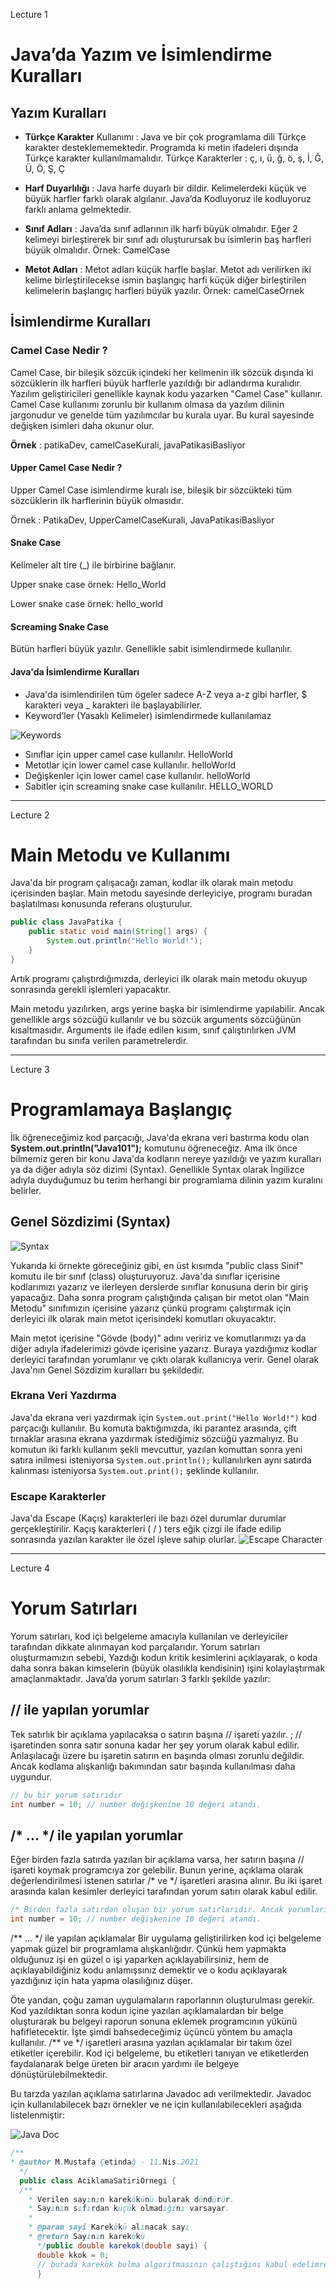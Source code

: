 Lecture 1

# Java’da Yazım ve İsimlendirme Kuralları

## Yazım Kuralları

- __Türkçe Karakter__ Kullanımı : Java ve bir çok programlama dili Türkçe karakter desteklememektedir. Programda ki metin ifadeleri dışında Türkçe karakter kullanılmamalıdır. Türkçe Karakterler : ç, ı, ü, ğ, ö, ş, İ, Ğ, Ü, Ö, Ş, Ç

- __Harf Duyarlılığı__ : Java harfe duyarlı bir dildir. Kelimelerdeki küçük ve büyük harfler farklı olarak algılanır. Java’da Kodluyoruz ile kodluyoruz farklı anlama gelmektedir.

- __Sınıf Adları__ : Java’da sınıf adlarının ilk harfi büyük olmalıdır. Eğer 2 kelimeyi birleştirerek bir sınıf adı oluşturursak bu isimlerin baş harfleri büyük olmalıdır. Örnek: CamelCase

- __Metot Adları__ : Metot adları küçük harfle başlar. Metot adı verilirken iki kelime birleştirilecekse ismin başlangıç harfi küçük diğer birleştirilen kelimelerin başlangıç harfleri büyük yazılır. Örnek: camelCaseOrnek

## İsimlendirme Kuralları

### Camel Case Nedir ?

Camel Case, bir bileşik sözcük içindeki her kelimenin ilk sözcük dışında ki sözcüklerin ilk harfleri büyük harflerle yazıldığı bir adlandırma kuralıdır. Yazılım geliştiricileri genellikle kaynak kodu yazarken "Camel Case" kullanır. Camel Case kullanımı zorunlu bir kullanım olmasa da yazılım dilinin jargonudur ve genelde tüm yazılımcılar bu kurala uyar. Bu kural sayesinde değişken isimleri daha okunur olur.

__Örnek__ : patikaDev, camelCaseKurali, javaPatikasiBasliyor

#### Upper Camel Case Nedir ?
Upper Camel Case isimlendirme kuralı ise, bileşik bir sözcükteki tüm sözcüklerin ilk harflerinin büyük olmasıdır.

Örnek : PatikaDev, UpperCamelCaseKurali, JavaPatikasiBasliyor

#### Snake Case
Kelimeler alt tire (_) ile birbirine bağlanır.

Upper snake case örnek: Hello_World

Lower snake case örnek: hello_world

#### Screaming Snake Case
Bütün harfleri büyük yazılır. Genellikle sabit isimlendirmede kullanılır.

#### Java'da İsimlendirme Kuralları

- Java'da isimlendirilen tüm ögeler sadece A-Z veya a-z gibi harfler, $ karakteri veya _ karakteri ile başlayabilirler.
- Keyword’ler (Yasaklı Kelimeler) isimlendirmede kullanılamaz

![Keywords](../../img/keywords.png "Keywords")

- Sınıflar için upper camel case kullanılır. HelloWorld
- Metotlar için lower camel case kullanılır. helloWorld
- Değişkenler için lower camel case kullanılır. helloWorld
- Sabitler için screaming snake case kullanılır. HELLO_WORLD


---
Lecture 2

# Main Metodu ve Kullanımı
Java'da bir program çalışacağı zaman, kodlar ilk olarak main metodu içerisinden başlar. Main metodu sayesinde derleyiciye, programı buradan başlatılması konusunda referans oluşturulur.

```java
public class JavaPatika {
    public static void main(String[] args) {
        System.out.println("Hello World!");
    }
}
```
Artık programı çalıştırdığımızda, derleyici ilk olarak main metodu okuyup sonrasında gerekli işlemleri yapacaktır.

Main metodu yazılırken, args yerine başka bir isimlendirme yapılabilir. Ancak genellikle args sözcüğü kullanılır ve bu sözcük arguments sözcüğünün kısaltmasıdır. Arguments ile ifade edilen kısım, sınıf çalıştırılırken JVM tarafından bu sınıfa verilen parametrelerdir.


---
Lecture 3

# Programlamaya Başlangıç
İlk öğreneceğimiz kod parçacığı, Java'da ekrana veri bastırma kodu olan __System.out.println("Java101");__ komutunu öğreneceğiz. Ama ilk önce bilmemiz geren bir konu Java'da kodların nereye yazıldığı ve yazım kuralları ya da diğer adıyla söz dizimi (Syntax). Genellikle Syntax olarak İngilizce adıyla duyduğumuz bu terim herhangi bir programlama dilinin yazım kuralını belirler.

## Genel Sözdizimi (Syntax)

![Syntax](../../img/syntax.jpeg "Syntax")

Yukarıda ki örnekte göreceğiniz gibi, en üst kısımda "public class Sinif" komutu ile bir sınıf (class) oluşturuyoruz. Java'da sınıflar içerisine kodlarımızı yazarız ve ilerleyen derslerde sınıflar konusuna derin bir giriş yapacağız. Daha sonra program çalıştığında çalışan bir metot olan "Main Metodu" sınıfımızın içerisine yazarız çünkü programı çalıştırmak için derleyici ilk olarak main metot içerisindeki komutları okuyacaktır.

Main metot içerisine "Gövde (body)" adını veririz ve komutlarımızı ya da diğer adıyla ifadelerimizi gövde içerisine yazarız. Buraya yazdığımız kodlar derleyici tarafından yorumlanır ve çıktı olarak kullanıcıya verir. Genel olarak Java'nın Genel Sözdizim kuralları bu şekildedir.

### Ekrana Veri Yazdırma
Java'da ekrana veri yazdırmak için ```System.out.print("Hello World!")``` kod parçacığı kullanılır. Bu komuta baktığımızda, iki parantez arasında, çift tırnaklar arasına ekrana yazdırmak istediğimiz sözcüğü yazmalıyız. Bu komutun iki farklı kullanım şekli mevcuttur, yazılan komuttan sonra yeni satıra inilmesi isteniyorsa ```System.out.println();``` kullanılırken aynı satırda kalınması isteniyorsa ```System.out.print();``` şeklinde kullanılır.

### Escape Karakterler
Java'da Escape (Kaçış) karakterleri ile bazı özel durumlar durumlar gerçekleştirilir. Kaçış karakterleri ( / ) ters eğik çizgi ile ifade edilip sonrasında yazılan karakter ile özel işleve sahip olurlar.
![Escape Character](../../img/escapeChar.png "Escape Character")


---
Lecture 4

# Yorum Satırları
Yorum satırları, kod içi belgeleme amacıyla kullanılan ve derleyiciler tarafından dikkate alınmayan kod parçalarıdır. Yorum satırları oluşturmamızın sebebi, Yazdığı kodun kritik kesimlerini açıklayarak, o koda daha sonra bakan kimselerin (büyük olasılıkla kendisinin) işini kolaylaştırmak amaçlanmaktadır. Java’da yorum satırları 3 farklı şekilde yazılır:

## // ile yapılan yorumlar
Tek satırlık bir açıklama yapılacaksa o satırın başına // işareti yazılır. ; // işaretinden sonra satır sonuna kadar her şey yorum olarak kabul edilir. Anlaşılacağı üzere bu işaretin satırın en başında olması zorunlu değildir. Ancak kodlama alışkanlığı bakımından satır başında kullanılması daha uygundur.

```java
// bu bir yorum satırıdır
int number = 10; // number değişkenine 10 değeri atandı.
```

## /* ... */ ile yapılan yorumlar
Eğer birden fazla satırda yazılan bir açıklama varsa, her satırın başına // işareti koymak programcıya zor gelebilir. Bunun yerine, açıklama olarak değerlendirilmesi istenen satırlar /* ve */ işaretleri arasına alınır. Bu iki işaret arasında kalan kesimler derleyici tarafından yorum satırı olarak kabul edilir.
```java
/* Birden fazla satırdan oluşan bir yorum satırlarıdır. Ancak yorumların bu yolla ifade edilmesi için birden fazla satırdan oluşması zorunluluğu yoktur. */
int number = 10; // number değişkenine 10 değeri atandı.
```
/** ... */ ile yapılan açıklamalar
Bir uygulama geliştirilirken kod içi belgeleme yapmak güzel bir programlama alışkanlığıdır. Çünkü hem yapmakta olduğunuz işi en güzel o işi yaparken açıklayabilirsiniz, hem de açıklayabildiğiniz kodu anlamışsınız demektir ve o kodu açıklayarak yazdığınız için hata yapma olasılığınız düşer.

Öte yandan, çoğu zaman uygulamaların raporlarının oluşturulması gerekir. Kod yazıldıktan sonra kodun içine yazılan açıklamalardan bir belge oluşturarak bu belgeyi raporun sonuna eklemek programcının yükünü hafifletecektir. İşte şimdi bahsedeceğimiz üçüncü yöntem bu amaçla kullanılır. /** ve */ işaretleri arasına yazılan açıklamalar bir takım özel etiketler içerebilir. Kod içi belgeleme, bu etiketleri tanıyan ve etiketlerden faydalanarak belge üreten bir aracın yardımı ile belgeye dönüştürülebilmektedir.

Bu tarzda yazılan açıklama satırlarına Javadoc adı verilmektedir. Javadoc için kullanılabilecek bazı örnekler ve ne için kullanılabilecekleri aşağıda listelenmiştir:

![Java Doc](../../img/javaDoc.png "Java Doc")



```java
/**
* @author M.Mustafa Çetindağ - 11.Nis.2021
  */
  public class AciklamaSatiriOrnegi {
  /**
    * Verilen sayının karekökünü bularak döndürür.
    * Sayının sıfırdan küçük olmadığını varsayar.
    *
    * @param sayi Karekökü alınacak sayı
    * @return Sayının karekökü
      */public double karekok(double sayi) {
      double kkok = 0;
      // burada karekök bulma algoritmasının çalıştığını kabul edelimreturn kkok;
      }
```